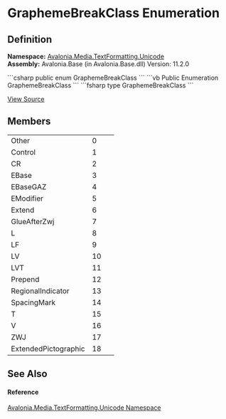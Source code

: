 # GraphemeBreakClass Enumeration




## Definition
**Namespace:** <a href="N_Avalonia_Media_TextFormatting_Unicode">Avalonia.Media.TextFormatting.Unicode</a>  
**Assembly:** Avalonia.Base (in Avalonia.Base.dll) Version: 11.2.0

<Tabs groupId="api-code-preview">
<TabItem value="csharp" label="C#">
```csharp
public enum GraphemeBreakClass
```
</TabItem>
<TabItem value="vb" label="VB">
```vb
Public Enumeration GraphemeBreakClass
```
</TabItem>
<TabItem value="fsharp" label="F#">
```fsharp
type GraphemeBreakClass
```
</TabItem>
</Tabs>



<a href="https://github.com/AvaloniaUI/Avalonia/tree/master/src/Avalonia.Base/Media/TextFormatting/Unicode/GraphemeBreakClass.cs" title="View the source code">View Source</a>



## Members
<table>
<tr>
<td>Other</td>
<td>0</td>
<td> </td>
</tr>
<tr>
<td>Control</td>
<td>1</td>
<td> </td>
</tr>
<tr>
<td>CR</td>
<td>2</td>
<td> </td>
</tr>
<tr>
<td>EBase</td>
<td>3</td>
<td> </td>
</tr>
<tr>
<td>EBaseGAZ</td>
<td>4</td>
<td> </td>
</tr>
<tr>
<td>EModifier</td>
<td>5</td>
<td> </td>
</tr>
<tr>
<td>Extend</td>
<td>6</td>
<td> </td>
</tr>
<tr>
<td>GlueAfterZwj</td>
<td>7</td>
<td> </td>
</tr>
<tr>
<td>L</td>
<td>8</td>
<td> </td>
</tr>
<tr>
<td>LF</td>
<td>9</td>
<td> </td>
</tr>
<tr>
<td>LV</td>
<td>10</td>
<td> </td>
</tr>
<tr>
<td>LVT</td>
<td>11</td>
<td> </td>
</tr>
<tr>
<td>Prepend</td>
<td>12</td>
<td> </td>
</tr>
<tr>
<td>RegionalIndicator</td>
<td>13</td>
<td> </td>
</tr>
<tr>
<td>SpacingMark</td>
<td>14</td>
<td> </td>
</tr>
<tr>
<td>T</td>
<td>15</td>
<td> </td>
</tr>
<tr>
<td>V</td>
<td>16</td>
<td> </td>
</tr>
<tr>
<td>ZWJ</td>
<td>17</td>
<td> </td>
</tr>
<tr>
<td>ExtendedPictographic</td>
<td>18</td>
<td> </td>
</tr>
</table>

## See Also


#### Reference
<a href="N_Avalonia_Media_TextFormatting_Unicode">Avalonia.Media.TextFormatting.Unicode Namespace</a>  

